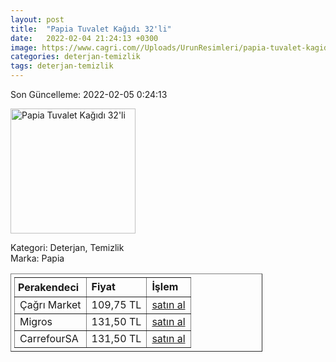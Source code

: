 ```yaml
---
layout: post
title:  "Papia Tuvalet Kağıdı 32'li"
date:   2022-02-04 21:24:13 +0300
image: https://www.cagri.com//Uploads/UrunResimleri/papia-tuvalet-kagidi-32li-9cc8ab.jpg
categories: deterjan-temizlik
tags: deterjan-temizlik
---
```


Son Güncelleme: 2022-02-05 0:24:13

<img src="https://www.cagri.com//Uploads/UrunResimleri/papia-tuvalet-kagidi-32li-9cc8ab.jpg" width="200" alt="Papia Tuvalet Kağıdı 32'li" />

Kategori: Deterjan, Temizlik
<br />
Marka: Papia

<table border="1" style="padding: 5px;width:80%;">
  <tr>
    <td style="padding: 5px;"><strong>Perakendeci</strong></td>
    <td><strong>Fiyat</strong></td>
    <td><strong>İşlem</strong></td>
  </tr>
  <tr>
              <td>Çağrı Market</td>
              <td>109,75 TL</td>
              <td><a target="_blank" href="https://www.cagri.com/papia-tuvalet-kagidi-32li">satın al</a></td>
            </tr><tr>
              <td>Migros</td>
              <td>131,50 TL</td>
              <td><a target="_blank" href="https://www.migros.com.tr/papia-tuvalet-kagidi-32li-3-katli-p-1d953b8">satın al</a></td>
            </tr><tr>
              <td>CarrefourSA</td>
              <td>131,50 TL</td>
              <td><a target="_blank" href="https://www.carrefoursa.com/papia-tuvalet-kagidi-32-li-b-side-p-30090226">satın al</a></td>
            </tr>
</table>
